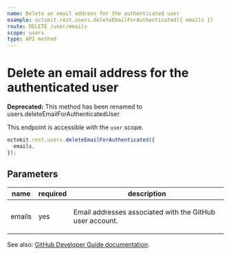 ```yaml
---
name: Delete an email address for the authenticated user
example: octokit.rest.users.deleteEmailForAuthenticated({ emails })
route: DELETE /user/emails
scope: users
type: API method
---
```


# Delete an email address for the authenticated user

**Deprecated:** This method has been renamed to users.deleteEmailForAuthenticatedUser

This endpoint is accessible with the `user` scope.

```js
octokit.rest.users.deleteEmailForAuthenticated({
  emails,
});
```

## Parameters

<table>
  <thead>
    <tr>
      <th>name</th>
      <th>required</th>
      <th>description</th>
    </tr>
  </thead>
  <tbody>
    <tr><td>emails</td><td>yes</td><td>

Email addresses associated with the GitHub user account.

</td></tr>
  </tbody>
</table>

See also: [GitHub Developer Guide documentation](https://docs.github.com/enterprise-cloud@latest//rest/reference/users#delete-an-email-address-for-the-authenticated-user).
